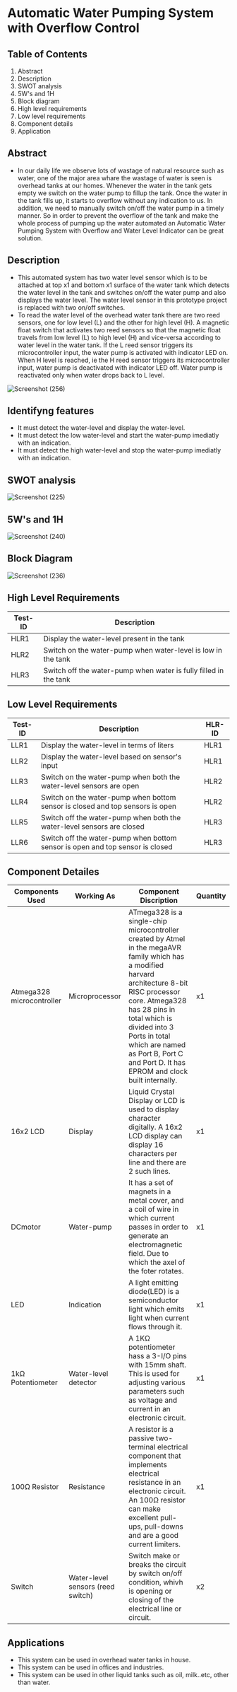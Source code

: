 # Automatic Water Pumping System with Overflow Control

## Table of Contents

1.  Abstract
2.  Description
3.  SWOT analysis
4.  5W's and 1H
5.  Block diagram
6.  High level requirements
7.  Low level requirements
8.  Component details
9.  Application

## Abstract

*   In our daily life we observe lots of wastage of natural resource such as water, one of the major area whare the wastage of water is seen is overhead tanks at our homes.
    Whenever the water in the tank gets empty we switch on the water pump to fillup the tank. Once the water in the tank fills up, it starts to overflow without any indication
    to us. In addition, we need to manually switch on/off the water pump in a timely manner. So in order to prevent the overflow of the tank and make the whole process of
    pumping up the water automated an Automatic Water Pumping System with Overflow and Water Level Indicator can be great solution.
  
## Description

*   This automated system has two water level sensor which is to be attached at top x1 and bottom x1 surface of the water tank which detects the water level in the tank and
    switches on/off the water pump and also displays the water level. The water level sensor in this prototype project is replaced with two on/off switches. 
*  To read the water level of the overhead water tank there are two reed sensors, one for low level (L) and the other for high level (H). A magnetic float switch that activates
   two reed sensors so that the magnetic float travels from low level (L) to high level (H) and vice-versa according to water level in the water tank. If the L reed sensor
   triggers its microcontroller input, the water pump is activated with indicator LED on. When H level is reached, ie the H reed sensor triggers its microcontroller
   input, water pump is deactivated with indicator LED off. Water pump is reactivated only when water drops back to L level.
   
![Screenshot (256)](https://user-images.githubusercontent.com/42509490/156889253-3e715b80-4885-4445-9ca1-6a24c87a6dd9.png)

## Identifyng features

*   It must detect the water-level and display the water-level.
*   It must detect the low water-level and start the water-pump imediatly with an indication.
*   It must detect the high water-level and stop the water-pump imediatly with an indication.

## SWOT analysis
![Screenshot (225)](https://user-images.githubusercontent.com/42509490/155770217-7c11c6d5-c1c7-49fe-ad25-791606eb5779.png)

## 5W's and 1H
![Screenshot (240)](https://user-images.githubusercontent.com/42509490/155858191-b89f6357-613b-4db8-957b-4efd400caaf6.png)

## Block Diagram
![Screenshot (236)](https://user-images.githubusercontent.com/42509490/155855134-4c4f418f-2a9a-485b-ab00-3ab6d33b640e.png)

## High Level Requirements

| Test-ID | Description  |
|----|-----------------------------------------------------------------|
|HLR1| Display the water-level present in the tank |
|HLR2| Switch on the water-pump when water-level is low in the tank |
|HLR3| Switch off the water-pump when water is fully filled in the tank |

## Low Level Requirements

| Test-ID | Description  | HLR-ID
|----|----------------------------------------------------------|-------|
|LLR1| Display the water-level in terms of liters |HLR1|
|LLR2| Display the water-level based on sensor's input |HLR1|
|LLR3| Switch on the water-pump when both the water-level sensors are open |HLR2|
|LLR4| Switch on the water-pump when bottom sensor is closed and top sensors is open |HLR2|
|LLR5| Switch off the water-pump when both the water-level sensors are closed |HLR3|
|LLR6| Switch off the water-pump when bottom sensor is open and top sensor is closed |HLR3|

## Component Detailes

| Components Used | Working As |     Component Discription             | Quantity  |
|------------|-------------------|-------------------------------------|------------|
| Atmega328 microcontroller | Microprocessor| ATmega328 is a single-chip microcontroller created by Atmel in the megaAVR family which has a modified harvard architecture 8-bit RISC processor core. Atmega328 has 28 pins in total which is divided into 3 Ports in total which are named as Port B, Port C and Port D. It has EPROM and clock built internally. |   x1       |
| 16x2 LCD | Display | Liquid Crystal Display or LCD is used to display character digitally. A 16x2 LCD display can display 16 characters per line and there are 2 such lines. |     x1     |
| DCmotor | Water-pump | It has a set of magnets in a metal cover, and a coil of wire in which current passes in order to generate an electromagnetic field. Due to which the axel of the foter rotates.                     |   x1       |
| LED | Indication | A light emitting diode(LED) is a semiconductor light which emits light when current flows through it.  |    x1      |
| 1kΩ Potentiometer | Water-level detector | A 1KΩ potentiometer hass a 3-I/O pins with 15mm shaft. This is used for adjusting various parameters such as voltage and current in an electronic circuit.                           |     x1     |
| 100Ω Resistor | Resistance | A resistor is a passive two-terminal electrical component that implements electrical resistance in an electronic circuit. An 100Ω resistor can make excellent pull-ups, pull-downs and are a good current limiters.      |     x1     |
| Switch | Water-level sensors (reed switch) | Switch make or breaks the circuit by switch on/off condition, whivh is opening or closing of the electrical line or circuit.  |    x2      |

## Applications

*   This system can be used in overhead water tanks in house.
*   This system can be used in offices and industries.
*   This system can be used in other liquid tanks such as oil, milk..etc, other than water. 
